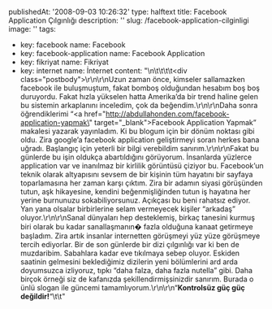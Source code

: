 publishedAt: '2008-09-03 10:26:32'
type: halftext
title: Facebook Application Çılgınlığı
description: ''
slug: /facebook-application-cilginligi
image: ''
tags:
  - key: facebook
    name: Facebook
  - key: facebook-application
    name: Facebook Application
  - key: fikriyat
    name: Fikriyat
  - key: internet
    name: İnternet
content: "\n\t\t\t\t<div class=\"postbody\">\r\n\r\nUzun zaman önce, kimseler sallamazken facebook ile buluşmuştum, fakat bomboş olduğundan hesabım boş boş duruyordu. Fakat hızla yükselen hatta Amerika’da bir trend haline gelen bu sistemin arkaplanını inceledim, çok da beğendim.\r\n\r\nDaha sonra öğrendiklerimi “<a href=\"http://abdullahonden.com/facebook-application-yapmak\" target=\"_blank\">Facebook Application Yapmak</a>” makalesi yazarak yayınladım. Ki bu blogum için bir dönüm noktası gibi oldu. Zira google’a facebook application geliştirmeyi soran herkes bana uğradı. Başlangıç için yeterli bir bilgi verebildim sanırım.\r\n\r\nFakat bu günlerde bu işin oldukça abartıldığını görüyorum. İnsanlarda yüzlerce application var ve inanılmaz bir kirlilik görüntüsü çiziyor bu. Facebook’un teknik olarak altyapısını sevsem de bir kişinin tüm hayatını bir sayfaya toparlamasına her zaman karşı çıktım. Zira bir adamın siyasi görüşünden tutun, aşk hikayesine, kendini beğenmişliğinden tutun iş hayatına her yerine burnunuzu sokabiliyorsunuz. Açıkçası bu beni rahatsız ediyor. Yan yana olsalar birbirlerine selam vermeyecek kişiler “arkadaş” oluyor.\r\n\r\nSanal dünyaları hep desteklemiş, birkaç tanesini kurmuş biri olarak bu kadar sanallaşmanın� fazla olduğuna kanaat getirmeye başladım. Zira artık insanlar internetten görüşmeyi yüz yüze görüşmeye tercih ediyorlar. Bir de son günlerde bir dizi çılgınlığı var ki ben de muzdaribim. Sabahlara kadar eve tıkılmaya sebep oluyor. Eskiden saatinin gelmesini beklediğimiz dizilerin yeni bölümlerini ard arda doyumsuzca izliyoruz, tıpkı “daha falza, daha fazla nutella” gibi. Daha birçok örneği siz de kafanızda şekillendirmişsinizdir sanırım. Burada o ünlü slogan ile güncemi tamamlıyorum.\r\n\r\n“<strong>Kontrolsüz güç güç değildir!</strong>“</div>\t\t"
